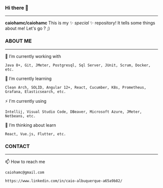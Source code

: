 ### Hi there 👋
---
**caiohamc/caiohamc** This is my ✨ _special_ ✨ repository! It tells some things about me! Let's go ? ;)

### ABOUT ME
---
  🔭 I’m currently working with
  
    Java 8+, Git, JMeter, Postgresql, Sql Server, JUnit, Scrum, Docker, etc.
  
  🌱 I’m currently learning
  
    Clean Arch, SOLID, Angular 12+, React, Cucumber, K8s, Prometheus, Grafana, Elasticsearch, etc.
  
  ⚡ I'm currently using
  
    Intellij, Visual Studio Code, DBeaver, Microsoft Azure, JMeter, Netbeans, etc.
  
  🤔 I’m thinking about learn
  
    React, Vue.js, Flutter, etc.

### CONTACT
---
  📫 How to reach me
  
    caiohamc@gmail.com
    
    https://www.linkedin.com/in/caio-albuquerque-a65a9b82/

